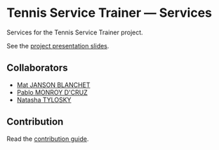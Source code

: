 # Tennis Service Trainer — Services

Services for the Tennis Service Trainer project.

See the [project presentation slides](https://academia.jansensan.net/30853/tennis-service-trainer-wristband-presentation/).


## Collaborators

- [Mat JANSON BLANCHET](https://jansensan.net)
- [Pablo MONROY D'CRUZ]()
- [Natasha TYLOSKY](https://www.natashatylosky.com/)


## Contribution

Read the [contribution guide](./contribution.md).